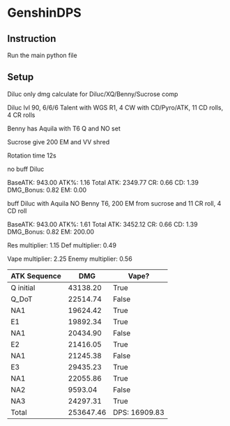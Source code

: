 # GenshinDPS

## Instruction
Run the main python file

## Setup
Diluc only dmg calculate for Diluc/XQ/Benny/Sucrose comp

Diluc lvl 90, 6/6/6 Talent with WGS R1, 4 CW with CD/Pyro/ATK, 11 CD rolls, 4 CR rolls

Benny has Aquila with T6 Q and NO set

Sucrose give 200 EM and VV shred

Rotation time 12s

no buff Diluc

BaseATK: 943.00 ATK%: 1.16 Total ATK: 2349.77 CR: 0.66 CD: 1.39 DMG_Bonus: 0.82 EM: 0.00

buff Diluc with Aquila NO Benny T6, 200 EM from sucrose and 11 CR roll, 4 CD roll

BaseATK: 943.00 ATK%: 1.61 Total ATK: 3452.12 CR: 0.66 CD: 1.39 DMG_Bonus: 0.82 EM: 200.00

Res multiplier: 1.15 Def multiplier: 0.49

Vape multiplier: 2.25 Enemy multiplier: 0.56

| ATK Sequence | DMG       | Vape?         |
|--------------|-----------|---------------|
| Q initial    | 43138.20  | True          |
| Q_DoT        | 22514.74  | False         |
| NA1          | 19624.42  | True          |
| E1           | 19892.34  | True          |
| NA1          | 20434.90  | False         |
| E2           | 21416.05  | True          |
| NA1          | 21245.38  | False         |
| E3           | 29435.23  | True          |
| NA1          | 22055.86  | True          |
| NA2          | 9593.04   | False         |
| NA3          | 24297.31  | True          |
| Total        | 253647.46 | DPS: 16909.83 |
